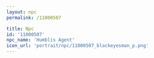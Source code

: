 ```yaml
---
layout: npc
permalink: /11000507

title: Npc
id: '11000507'
npc_name: 'Humblis Agent'
icon_url: 'portrait/npc/11000507_blackeyesman_p.png'
---
```

